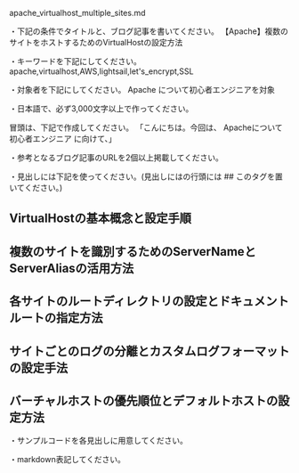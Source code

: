 apache_virtualhost_multiple_sites.md

・下記の条件でタイトルと、ブログ記事を書いてください。
【Apache】複数のサイトをホストするためのVirtualHostの設定方法

・キーワードを下記にしてください。
apache,virtualhost,AWS,lightsail,let's_encrypt,SSL

・対象者を下記にしてください。
  Apache について初心者エンジニアを対象


・日本語で、必ず3,000文字以上で作ってください。

冒頭は、下記で作成してください。
「こんにちは。今回は、
Apacheについて初心者エンジニア
に向けて、」

・参考となるブログ記事のURLを2個以上掲載してください。

・見出しには下記を使ってください。(見出しにはの行頭には ## このタグを置いてください。)
## VirtualHostの基本概念と設定手順
## 複数のサイトを識別するためのServerNameとServerAliasの活用方法
## 各サイトのルートディレクトリの設定とドキュメントルートの指定方法
## サイトごとのログの分離とカスタムログフォーマットの設定手法
## バーチャルホストの優先順位とデフォルトホストの設定方法

・サンプルコードを各見出しに用意してください。

・markdown表記してください。

